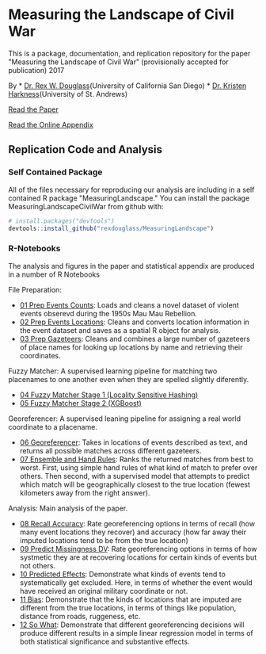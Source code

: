 
<!-- README.md is generated from README.Rmd. Please edit that file -->
Measuring the Landscape of Civil War
====================================

This is a package, documentation, and replication repository for the paper "Measuring the Landscape of Civil War" (provisionally accepted for publication) 2017

By \* [Dr. Rex W. Douglass](www.rexdouglass.com)(University of California San Diego) \* [Dr. Kristen Harkness](https://kristenharkness.com/)(University of St. Andrews)

[Read the Paper](https://github.com/rexdouglass/MeasuringLandscape/blob/master/paper/MeasuringLandscapeOfCivilWar_2017.pdf)

[Read the Online Appendix](https://github.com/rexdouglass/MeasuringLandscape/blob/master/paper/MeasuringLandscapeOfCivilWar_2017.pdf)

Replication Code and Analysis
-----------------------------

### Self Contained Package

All of the files necessary for reproducing our analysis are including in a self contained R package "MeasuringLandscape." You can install the package MeasuringLandscapeCivilWar from github with:

``` r
# install.packages("devtools")
devtools::install_github("rexdouglass/MeasuringLandscape")
```

### R-Notebooks

The analysis and figures in the paper and statistical appendix are produced in a number of R Notebooks

File Preparation:

-   [01 Prep Events Counts](https://rexdouglass.github.io/MeasuringLandscape/01_prep_events_counts.nb.html): Loads and cleans a novel dataset of violent events obserevd during the 1950s Mau Mau Rebellion.
-   [02 Prep Events Locations](https://rexdouglass.github.io/MeasuringLandscape/02_prep_events_locations.nb.html): Cleans and converts location information in the event dataset and saves as a spatial R object for analysis.
-   [03 Prep Gazeteers](https://rexdouglass.github.io/MeasuringLandscape/03_prep_gazeteers.nb.html): Cleans and combines a large number of gazeteers of place names for looking up locations by name and retrieving their coordinates.

Fuzzy Matcher: A supervised learning pipeline for matching two placenames to one another even when they are spelled slightly diferently.

-   [04 Fuzzy Matcher Stage 1 (Locality Sensitive Hashing)](https://rexdouglass.github.io/MeasuringLandscape/04_fuzzy_matcher_stage_1_lsh.nb.html)
-   [05 Fuzzy Matcher Stage 2 (XGBoost)](https://rexdouglass.github.io/MeasuringLandscape/05_fuzzy_matcher_stage_2_xgboost.nb.html)

Georeferencer: A supervised leaning pipeline for assigning a real world coordinate to a placename.

-   [06 Georeferencer](https://rexdouglass.github.io/MeasuringLandscape/06_georeferencer.nb.html): Takes in locations of events described as text, and returns all possible matches across different gazeteers.
-   [07 Ensemble and Hand Rules](https://rexdouglass.github.io/MeasuringLandscape/07_ensemble_and_hand_rules.nb.html): Ranks the returned matches from best to worst. First, using simple hand rules of what kind of match to prefer over others. Then second, with a supervised model that attempts to predict which match will be geographically closest to the true location (fewest kilometers away from the right answer).

Analysis: Main analysis of the paper.

-   [08 Recall Accuracy](https://rexdouglass.github.io/MeasuringLandscape/08_recall_accuracy.nb.html): Rate georeferencing options in terms of recall (how many event locations they recover) and accuracy (how far away their imputed locations tend to be from the true location)
-   [09 Predict Missingness DV](https://rexdouglass.github.io/MeasuringLandscape/09_predict_missingness_lhs.nb.html): Rate georeferencing options in terms of how systmetic they are at recovering locations for certain kinds of events but not others.
-   [10 Predicted Effects](https://rexdouglass.github.io/MeasuringLandscape/10_predicted_effects.nb.html): Demonstrate what kinds of events tend to systematically get excluded. Here, in terms of whether the event would have received an original military coordinate or not.
-   [11 Bias](https://rexdouglass.github.io/MeasuringLandscape/11_bias.nb.html): Demonstrate that the kinds of locations that are imputed are different from the true locations, in terms of things like population, distance from roads, ruggeness, etc.
-   [12 So What](https://rexdouglass.github.io/MeasuringLandscape/12_so_what.nb.html): Demonstrate that different georeferencing decisions will produce different results in a simple linear regression model in terms of both statistical significance and substantive effects.
